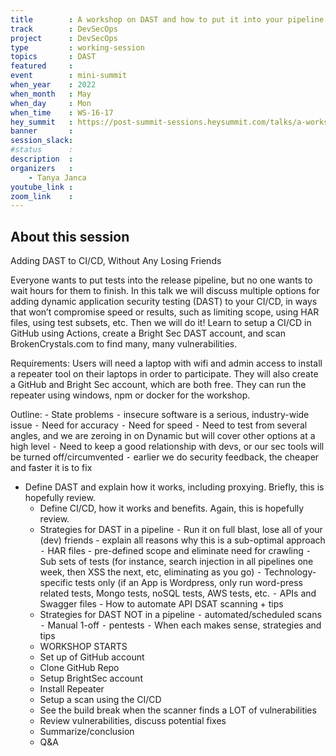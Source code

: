 ```yaml
---
title        : A workshop on DAST and how to put it into your pipeline
track        : DevSecOps
project      : DevSecOps
type         : working-session
topics       : DAST
featured     :
event        : mini-summit
when_year    : 2022
when_month   : May
when_day     : Mon
when_time    : WS-16-17
hey_summit   : https://post-summit-sessions.heysummit.com/talks/a-workshop-on-dast-and-how-to-put-it-into-your-pipeline/
banner       : 
session_slack:
#status      : 
description  :
organizers   :
    - Tanya Janca        
youtube_link : 
zoom_link    : 
---
```


## About this session
Adding DAST to CI/CD, Without Any Losing Friends

Everyone wants to put tests into the release pipeline, but no one wants to wait hours for them to finish. In this talk we will discuss multiple options for adding dynamic application security testing (DAST) to your CI/CD, in ways that won’t compromise speed or results, such as limiting scope, using HAR files, using test subsets, etc. Then we will do it! Learn to setup a CI/CD in GitHub using Actions, create a Bright Sec DAST account, and scan BrokenCrystals.com to find many, many vulnerabilities.  

Requirements: Users will need a laptop with wifi and admin access to install a repeater tool on their laptops in order to participate. They will also create a GitHub and Bright Sec account, which are both free. They can run the repeater using windows, npm or docker for the workshop. 


Outline:
	-	State problems
	⁃	insecure software is a serious, industry-wide issue
	⁃	Need for accuracy
	⁃	Need for speed
	⁃	Need to test from several angles, and we are zeroing in on Dynamic but will cover other options at a high level
	⁃	Need to keep a good relationship with devs, or our sec tools will be turned off/circumvented
	⁃	earlier we do security feedback, the cheaper and faster it is to fix
  -	Define DAST and explain how it works, including proxying. Briefly, this is hopefully review.
	-	Define CI/CD, how it works and benefits. Again, this is hopefully review.
	-	Strategies for DAST in a pipeline
	⁃	Run it on full blast, lose all of your (dev) friends - explain all reasons why this is a sub-optimal approach
	⁃	HAR files - pre-defined scope and eliminate need for crawling
	⁃	Sub sets of tests (for instance, search injection in all pipelines one week, then XSS the next, etc, eliminating as you go)
	⁃	Technology-specific tests only (if an App is Wordpress, only run word-press related tests, Mongo tests, noSQL tests, AWS tests, etc. 
	⁃	APIs and Swagger files - How to automate API DSAT scanning + tips
	-	Strategies for DAST NOT in a pipeline
	⁃	automated/scheduled scans
	⁃	Manual 1-off
	⁃	pentests
	⁃	When each makes sense, strategies and tips
	-	WORKSHOP STARTS
	-	Set up of GitHub account
	-	Clone GitHub Repo
	-	Setup BrightSec account
	-	Install Repeater
	-	Setup a scan using the CI/CD
	-	See the build break when the scanner finds a LOT of vulnerabilities
	-	Review vulnerabilities, discuss potential fixes
	-	Summarize/conclusion
	-	Q&A
